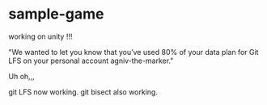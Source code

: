 # sample-game

working on unity !!!


"We wanted to let you know that you’ve used 80% of your data plan for Git LFS on your personal account agniv-the-marker."

Uh oh,,,


git LFS now working.
git bisect also working.
